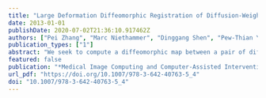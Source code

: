```yaml
---
title: "Large Deformation Diffeomorphic Registration of Diffusion-Weighted Images with Explicit Orientation Optimization"
date: 2013-01-01
publishDate: 2020-07-02T21:36:10.917462Z
authors: ["Pei Zhang", "Marc Niethammer", "Dinggang Shen", "Pew-Thian Yap"]
publication_types: ["1"]
abstract: "We seek to compute a diffeomorphic map between a pair of diffusion-weighted images under large deformation. Unlike existing techniques, our method allows any diffusion model to be fitted after registration for subsequent multifaceted analysis. This is achieved by directly aligning the diffusion-weighted images using a large deformation diffeomorphic registration framework formulated from an optimal control perspective. Our algorithm seeks the optimal coordinate mapping by simultaneously considering structural alignment, local fiber reorientation, and deformation regularization. Our algorithm also incorporates a multi-kernel strategy to concurrently register anatomical structures of different scales. We demonstrate the efficacy of our approach using in vivo data and report on detailed qualitative and quantitative results in comparison with several different registration strategies."
featured: false
publication: "*Medical Image Computing and Computer-Assisted Intervention - MICCAI 2013 - 16th International Conference, Nagoya, Japan, September 22-26, 2013, Proceedings, Part II*"
url_pdf: "https://doi.org/10.1007/978-3-642-40763-5_4"
doi: "10.1007/978-3-642-40763-5_4"
---
```


